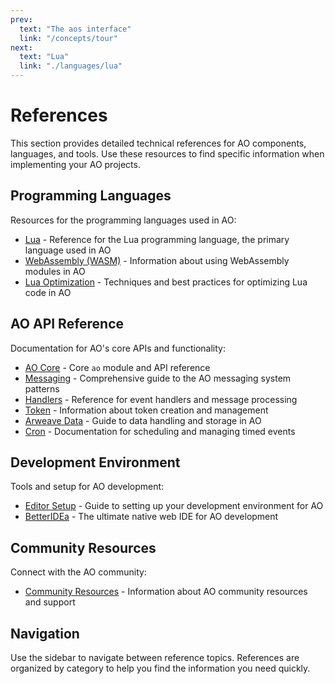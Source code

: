```yaml
---
prev:
  text: "The aos interface"
  link: "/concepts/tour"
next:
  text: "Lua"
  link: "./languages/lua"
---
```


# References

This section provides detailed technical references for AO components, languages, and tools. Use these resources to find specific information when implementing your AO projects.

## Programming Languages

Resources for the programming languages used in AO:

- [Lua](./languages/lua) - Reference for the Lua programming language, the primary language used in AO
- [WebAssembly (WASM)](./languages/wasm) - Information about using WebAssembly modules in AO
- [Lua Optimization](./languages/lua-optimization) - Techniques and best practices for optimizing Lua code in AO

## AO API Reference

Documentation for AO's core APIs and functionality:

- [AO Core](./api/ao) - Core `ao` module and API reference
- [Messaging](./api/messaging) - Comprehensive guide to the AO messaging system patterns
- [Handlers](./api/handlers) - Reference for event handlers and message processing
- [Token](./api/token) - Information about token creation and management
- [Arweave Data](./api/data) - Guide to data handling and storage in AO
- [Cron](./api/cron) - Documentation for scheduling and managing timed events

## Development Environment

Tools and setup for AO development:

- [Editor Setup](./editor-setup) - Guide to setting up your development environment for AO
- [BetterIDEa](./betteridea/index) - The ultimate native web IDE for AO development

## Community Resources

Connect with the AO community:

- [Community Resources](./community) - Information about AO community resources and support

## Navigation

Use the sidebar to navigate between reference topics. References are organized by category to help you find the information you need quickly.
